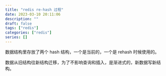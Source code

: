 ```yaml
---
title: "redis re-hash 过程"
date: 2023-03-10 20:11:06
description: ""
draft: false
tags: ["redis"]
categories: ["redis"]
series: []
---
```


数据结构里存放了两个 hash 结构，一个是当前的，一个是 rehash 时候使用的。

数据从旧结构往新结构迁移，为了不影响查询和插入，是渐进式的，新数据写新结构。
